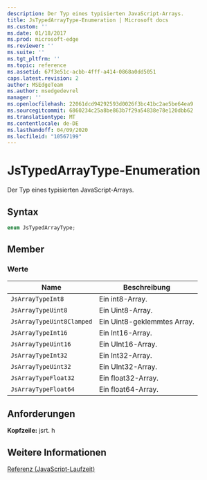 ```yaml
---
description: Der Typ eines typisierten JavaScript-Arrays.
title: JsTypedArrayType-Enumeration | Microsoft docs
ms.custom: ''
ms.date: 01/18/2017
ms.prod: microsoft-edge
ms.reviewer: ''
ms.suite: ''
ms.tgt_pltfrm: ''
ms.topic: reference
ms.assetid: 67f3e51c-acbb-4fff-a414-0868a0dd5051
caps.latest.revision: 2
author: MSEdgeTeam
ms.author: msedgedevrel
manager: ''
ms.openlocfilehash: 22061dcd94292593d0026f3bc41bc2ae5be64ea9
ms.sourcegitcommit: 6860234c25a8be863b7f29a54838e78e120dbb62
ms.translationtype: MT
ms.contentlocale: de-DE
ms.lasthandoff: 04/09/2020
ms.locfileid: "10567199"
---
```

# JsTypedArrayType-Enumeration
Der Typ eines typisierten JavaScript-Arrays.  
  
## Syntax  
  
```cpp  
enum JsTypedArrayType;  
```  
  
## Member  
  
### Werte  
  
|Name|Beschreibung|  
|----------|-----------------|  
|`JsArrayTypeInt8`|Ein int8-Array.|  
|`JsArrayTypeUint8`|Ein Uint8-Array.|  
|`JsArrayTypeUint8Clamped`|Ein Uint8-geklemmtes Array.|  
|`JsArrayTypeInt16`|Ein Int16-Array.|  
|`JsArrayTypeUint16`|Ein UInt16-Array.|  
|`JsArrayTypeInt32`|Ein Int32-Array.|  
|`JsArrayTypeUint32`|Ein UInt32-Array.|  
|`JsArrayTypeFloat32`|Ein float32-Array.|  
|`JsArrayTypeFloat64`|Ein float64-Array.|  
  
## Anforderungen  
 **Kopfzeile:** jsrt. h  
  
## Weitere Informationen  
 [Referenz (JavaScript-Laufzeit)](../chakra-hosting/reference-javascript-runtime.md)